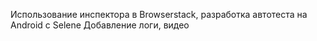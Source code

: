 Использование инспектора в Browserstack, разработка автотеста на Android с Selene
Добавление логи, видео
